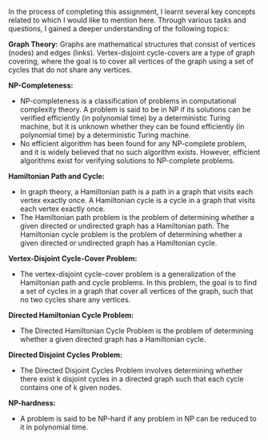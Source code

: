 In the process of completing this assignment, I learnt several key concepts related to which I would like to mention here. Through various tasks and questions, I gained a deeper understanding of the following topics:

**Graph Theory:**
 Graphs are mathematical structures that consist of vertices (nodes) and edges (links). Vertex-disjoint cycle-covers are a type of graph covering, where the goal is to cover all vertices of the graph using a set of
 cycles that do not share any vertices.

 **NP-Completeness:**
 + NP-completeness is a classification of problems in computational complexity theory. A problem is said to be in NP if its solutions can be verified efficiently (in polynomial time) by a deterministic Turing machine, but it is unknown whether they can be found efficiently (in polynomial time) by a deterministic Turing machine.
 + No efficient algorithm has been found for any NP-complete problem, and it is widely believed that no such algorithm exists. However, efficient algorithms exist for verifying solutions to NP-complete problems.

 **Hamiltonian Path and Cycle:**
 + In graph theory, a Hamiltonian path is a path in a graph that visits each vertex exactly once. A Hamiltonian cycle is a cycle in a graph that visits each vertex exactly once.
 + The Hamiltonian path problem is the problem of determining whether a given directed or undirected graph has a Hamiltonian path. The Hamiltonian cycle problem is the problem of determining whether a given directed or undirected graph has a Hamiltonian cycle.

 **Vertex-Disjoint Cycle-Cover Problem:**
 + The vertex-disjoint cycle-cover problem is a generalization of the Hamiltonian path and cycle problems. In this problem, the goal is to find a set of cycles in a graph that cover all vertices of the graph, such that no two cycles share any vertices.

**Directed Hamiltonian Cycle Problem:**
+ The Directed Hamiltonian Cycle Problem is the problem of determining whether a given directed graph has a Hamiltonian cycle.

**Directed Disjoint Cycles Problem:**
+ The Directed Disjoint Cycles Problem involves determining whether there exist k disjoint cycles in a directed graph such that each cycle contains one of k given nodes.

**NP-hardness:**
+ A problem is said to be NP-hard if any problem in NP can be reduced to it in polynomial time.
